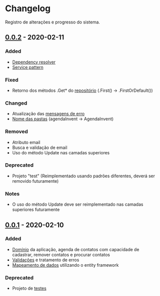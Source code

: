 # Changelog

Registro de alterações e progresso do sistema.

## [0.0.2] - 2020-02-11

### Added

- [Dependency resolver]
- [Service pattern]

### Fixed

- Retorno dos métodos .Get* do [repositório](https://github.com/lucasdemoraesc/agenda-invent/blob/master/AgendaInvent.Infrastructure/Repositories/ContactRepository.cs) (.First() -> .FirstOrDefault())

### Changed

- Atualização das [mensagens de erro]
- [Nome das pastas] (agendaInvent -> AgendaInvent)

### Removed

- Atributo email
- Busca e validação de email
- Uso do método Update nas camadas superiores

### Deprecated
- Projeto "test" (Reimplementado usando padrões diferentes, deverá ser removido futuramente)

### Notes

- O uso do método Update deve ser reimplementado nas camadas superiores futuramente

## [0.0.1] - 2020-02-10

### Added

- [Domínio] da aplicação, agenda de contatos com capacidade de cadastrar, remover contatos e procurar contatos
- [Validações] e tratamento de erros
- [Mapeamento de dados] utilizando o entity framework

### Deprecated

- Projeto de [testes]

[0.0.1]: https://github.com/lucasdemoraesc/agenda-invent/releases/tag/v0.0.1
[0.0.2]: https://github.com/lucasdemoraesc/agenda-invent/compare/v0.0.1...v0.0.2

[Dependency resolver]: https://github.com/lucasdemoraesc/agenda-invent/blob/master/AgendaInvent.Startup/DependencyResolver.cs
[Service pattern]: https://github.com/lucasdemoraesc/agenda-invent/blob/master/AgendaInvent.Business/Services/ContactService.cs
[mensagens de erro]: https://github.com/lucasdemoraesc/agenda-invent/tree/master/AgendaInvent.Common/Resources
[Nome das pastas]: https://github.com/lucasdemoraesc/agenda-invent
[Domínio]: https://github.com/lucasdemoraesc/agenda-invent/tree/master/agendaInvent.Domain
[Validações]: https://github.com/lucasdemoraesc/agenda-invent/tree/master/agendaInvent.Common
[Mapeamento de dados]: https://github.com/lucasdemoraesc/agenda-invent/tree/master/agendaInvent.Infrastructure/Data
[testes]: https://github.com/lucasdemoraesc/agenda-invent/tree/master/agendaInvent.Test
